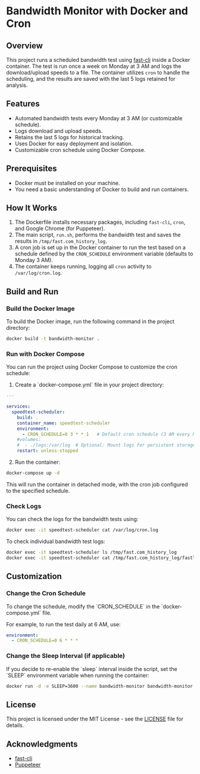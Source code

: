 
# Bandwidth Monitor with Docker and Cron

## Overview
This project runs a scheduled bandwidth test using [fast-cli](https://github.com/sindresorhus/fast-cli) inside a Docker container. The test is run once a week on Monday at 3 AM and logs the download/upload speeds to a file. The container utilizes `cron` to handle the scheduling, and the results are saved with the last 5 logs retained for analysis.

## Features
- Automated bandwidth tests every Monday at 3 AM (or customizable schedule).
- Logs download and upload speeds.
- Retains the last 5 logs for historical tracking.
- Uses Docker for easy deployment and isolation.
- Customizable cron schedule using Docker Compose.

## Prerequisites
- Docker must be installed on your machine.
- You need a basic understanding of Docker to build and run containers.

## How It Works
1. The Dockerfile installs necessary packages, including `fast-cli`, `cron`, and Google Chrome (for Puppeteer).
2. The main script, `run.sh`, performs the bandwidth test and saves the results in `/tmp/fast.com_history_log`.
3. A cron job is set up in the Docker container to run the test based on a schedule defined by the `CRON_SCHEDULE` environment variable (defaults to Monday 3 AM).
4. The container keeps running, logging all `cron` activity to `/var/log/cron.log`.

## Build and Run

### Build the Docker Image
To build the Docker image, run the following command in the project directory:

```bash
docker build -t bandwidth-monitor .
```

### Run with Docker Compose
You can run the project using Docker Compose to customize the cron schedule:

1. Create a \`docker-compose.yml\` file in your project directory:

```yaml
---

services:
  speedtest-scheduler:
    build: .
    container_name: speedtest-scheduler
    environment:
      - CRON_SCHEDULE=0 3 * * 1   # Default cron schedule (3 AM every Monday), customize as needed
    #volumes:
    #  - ./logs:/var/log  # Optional: Mount logs for persistent storage
    restart: unless-stopped
```

2. Run the container:

```bash
docker-compose up -d
```

This will run the container in detached mode, with the cron job configured to the specified schedule.

### Check Logs
You can check the logs for the bandwidth tests using:

```bash
docker exec -it speedtest-scheduler cat /var/log/cron.log
```

To check individual bandwidth test logs:

```bash
docker exec -it speedtest-scheduler ls /tmp/fast.com_history_log
docker exec -it speedtest-scheduler cat /tmp/fast.com_history_log/fastlog_<timestamp>.log
```

## Customization

### Change the Cron Schedule
To change the schedule, modify the \`CRON_SCHEDULE\` in the \`docker-compose.yml\` file.

For example, to run the test daily at 6 AM, use:

```yaml
environment:
  - CRON_SCHEDULE=0 6 * * *
```

### Change the Sleep Interval (if applicable)
If you decide to re-enable the \`sleep\` interval inside the script, set the \`SLEEP\` environment variable when running the container:

```bash
docker run -d -e SLEEP=3600 --name bandwidth-monitor bandwidth-monitor
```

## License
This project is licensed under the MIT License - see the [LICENSE](LICENSE) file for details.

## Acknowledgments
- [fast-cli](https://github.com/sindresorhus/fast-cli)
- [Puppeteer](https://github.com/puppeteer/puppeteer)
